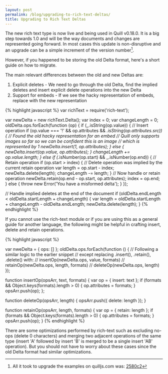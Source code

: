 ```yaml
---
layout: post
permalink: /blog/upgrading-to-rich-text-deltas/
title: Upgrading to Rich Text Deltas
---
```


The new rich text type is now live and being used in Quill v0.18.0. It is a big step towards 1.0 and will be the way documents and changes are represented going forward. In most cases this update is non-disruptive and an upgrade can be a simple increment of the version number[^1].

However, if you happened to be storing the old Delta format, here's a short guide on how to migrate.

The main relevant differences between the old and new Deltas are:

1. Explicit deletes - We need to go through the old Delta, find the implied deletes and insert explicit delete operations into the new Delta
2. Support for embeds - If we see the hacky representation of embeds, replace with the new representation

<!-- more -->

{% highlight javascript %}
var richText = require('rich-text');

var newDelta = new richText.Delta();
var index = 0;
var changeLength = 0;
oldDelta.ops.forEach(function (op) {
  if (_.isString(op.value)) {
    // Insert operation
    if (op.value === '!' && op.attributes && _.isString(op.attributes.src)) {
      // Found the old hacky representation for an embed
      // Quill only supports images so far so we can be confident this is an image
      // which is represented by 1
      newDelta.insert(1, op.attributes);
    } else {
      newDelta.insert(op.value, op.attributes);
    }
    changeLength += op.value.length;
  } else if (_.isNumber(op.start) && _.isNumber(op.end)) {
    // Retain operation
    if (op.start > index) {
      // Delete operation was implied by the current retain operation
      var length = op.start - index;
      newDelta.delete(length);
      changeLength -= length;
    }
    // Now handle or retain operation
    newDelta.retain(op.end - op.start, op.attributes);
    index = op.end;
  } else {
    throw new Error('You have a misformed delta');
  }
});

// Handle implied deletes at the end of the document
if (oldDelta.endLength < oldDelta.startLength + changeLength) {
  var length = oldDelta.startLength + changeLength - oldDelta.endLength;
  newDelta.delete(length);
}
{% endhighlight %}

If you cannot use the rich-text module or if you are using this as a general guide for another language, the following might be helpful in crafting insert, delete and retain operations.

{% highlight javascript %}

var nweDelta = { ops: [] };
oldDelta.ops.forEach(function () {
  // Following a similar logic to the earlier snippet
  // except replacing .insert(), .retain(), .delete() with:
  // insertOp(newDelta.ops, value, formats)
  // retainOp(newDelta.ops, length, formats)
  // deleteOp(newDelta.ops, length)
});

function insertOp(opsArr, text, formats) {
  var op = { insert: text };
  if (formats && Object.keys(formats).length > 0) {
    op.attributes = formats;
  }
  opsArr.push(op);
};

function deleteOp(opsArr, length) {
  opsArr.push({ delete: length });
}

function retainOp(opsArr, length, formats) {
  var op = { retain: length };
  if (formats && Object.keys(formats).length > 0) {
    op.attributes = formats;
  }
  opsArr.push(op);
}
{% endhighlight %}

There are some optimizations performed by rich-text such as excluding no-ops (delete 0 characters) and merging two adjacent operations of the same type (insert 'A' followed by insert 'B' is merged to be a single insert 'AB' operation). But you should not have to worry about these cases since the old Delta format had similar optimizations.


[^1]: All it took to upgrade the examples on quilljs.com was: [2580c2](https://github.com/quilljs/quill/commit/2580c2a5d440622d226fbef407df7a5a5e9dcf61)

